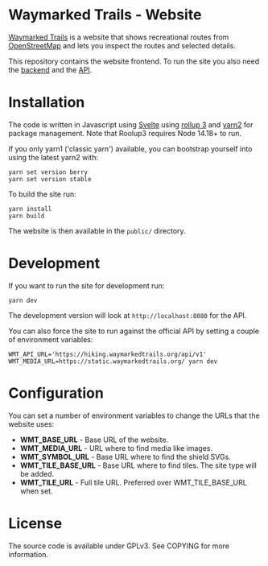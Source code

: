 Waymarked Trails - Website
==========================

[Waymarked Trails](https://waymarkedtrails.org) is a website that shows
recreational routes from [OpenStreetMap](https://openstreetmap.org) and
lets you inspect the routes and selected details.

This repository contains the website frontend. To run the site you also
need the [backend](https://github.com/waymarkedtrails/waymarkedtrails-backend/)
and the [API](https://github.com/waymarkedtrails/waymarkedtrails-api/).

Installation
============

The code is written in Javascript using [Svelte](https://svelte.dev/)
using [rollup 3](https://rollupjs.org) and [yarn2](https://yarnpkg.com/)
for package management. Note that Roolup3 requires Node 14.18+ to run.

If you only yarn1 ('classic yarn') available, you can bootstrap yourself
into using the latest yarn2 with:

    yarn set version berry
    yarn set version stable

To build the site run:

    yarn install
    yarn build

The website is then available in the `public/` directory.

Development
============

If you want to run the site for development run:

    yarn dev

The development version will look at `http://localhost:8080` for the API.

You can also force the site to run against the official API by setting a
couple of environment variables:

    WMT_API_URL='https://hiking.waymarkedtrails.org/api/v1' WMT_MEDIA_URL=https://static.waymarkedtrails.org/ yarn dev


Configuration
=============

You can set a number of environment variables to change the URLs that the
website uses:

* **WMT_BASE_URL** - Base URL of the website.
* **WMT_MEDIA_URL** - URL where to find media like images.
* **WMT_SYMBOL_URL** - Base URL where to find the shield SVGs.
* **WMT_TILE_BASE_URL** - Base URL where to find tiles. The site type will be added.
* **WMT_TILE_URL** - Full tile URL. Preferred over WMT_TILE_BASE_URL when set.

License
=======

The source code is available under GPLv3. See COPYING for more information.
